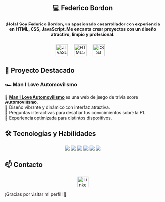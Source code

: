 <h2 align="center">💻 Federico Bordon</h2>

###

<h4 align="center">¡Hola! Soy Federico Bordon, un apasionado desarrollador con experiencia en HTML, CSS, JavaScript. Me encanta crear proyectos con un diseño atractivo, limpio y profesional.</h4>

###

<div align="center">
  <img src="https://cdn.jsdelivr.net/gh/devicons/devicon/icons/javascript/javascript-original.svg" height="40" alt="JavaScript logo"  />
  <img width="12" />
  <img src="https://cdn.jsdelivr.net/gh/devicons/devicon/icons/html5/html5-original.svg" height="40" alt="HTML5 logo"  />
  <img width="12" />
  <img src="https://cdn.jsdelivr.net/gh/devicons/devicon/icons/css3/css3-original.svg" height="40" alt="CSS3 logo"  />
  <img width="12" />
</div>

###

## 🚀 Proyecto Destacado

### 🏎️ Man I Love Automovilismo
🔹 **[Man I Love Automovilismo](https://milf1-oficial.web.app/)** es una web de juego de trivia sobre **Automovilismo**.  
🔹 Diseño vibrante y dinámico con interfaz atractiva.  
🔹 Preguntas interactivas para desafiar tus conocimientos sobre la F1.  
🔹 Experiencia optimizada para distintos dispositivos.

###

## 🛠️ Tecnologías y Habilidades

<div align="center">
  <img src="https://img.shields.io/badge/HTML5-%23E34F26.svg?style=for-the-badge&logo=html5&logoColor=white" />
  <img src="https://img.shields.io/badge/CSS3-%231572B6.svg?style=for-the-badge&logo=css3&logoColor=white" />
  <img src="https://img.shields.io/badge/JavaScript-%23F7DF1E.svg?style=for-the-badge&logo=javascript&logoColor=black" />
  <img src="https://img.shields.io/badge/Flutter-%2302569B.svg?style=for-the-badge&logo=flutter&logoColor=white" />
  <img src="https://img.shields.io/badge/SQLite-%23003B57.svg?style=for-the-badge&logo=sqlite&logoColor=white" />
  <img src="https://img.shields.io/badge/Node.js-%23339933.svg?style=for-the-badge&logo=node.js&logoColor=white" />
</div>

###

## 📫 Contacto

<div align="center">
  <a href="https://www.linkedin.com/in/federicobordon09/" target="_blank">
    <img src="https://img.shields.io/static/v1?message=LinkedIn&logo=linkedin&label=&color=0077B5&logoColor=white&labelColor=&style=for-the-badge" height="35" alt="LinkedIn logo" />
  </a>
</div>

¡Gracias por visitar mi perfil! 🚀
